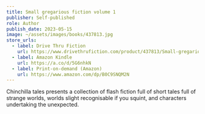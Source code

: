 ```yaml
---
title: Small gregarious fiction volume 1
publisher: Self-published
role: Author
publish_date: 2023-05-15
image: ~/assets/images/books/437813.jpg
store_urls:
  - label: Drive Thru Fiction
    url: https://www.drivethrufiction.com/product/437813/Small-gregarious-fiction-volume-1
  - label: Amazon Kindle
    url: https://a.co/d/5G6nhkN
  - label: Print-on-demand (Amazon)
    url: https://www.amazon.com/dp/B0C9SNQM2N
---
```


Chinchilla tales presents a collection of flash fiction full of short tales full of strange worlds, worlds slight recognisable if you squint, and characters undertaking the unexpected.